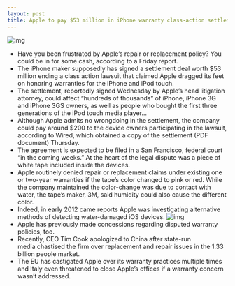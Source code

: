 ```yaml
---
layout: post
title: Apple to pay $53 million in iPhone warranty class-action settlement
---
```

![img](http://media.idownloadblog.com/wp-content/uploads/2013/01/Smashed-iPhone-4S-white.jpg)
* Have you been frustrated by Apple’s repair or replacement policy? You could be in for some cash, according to a Friday report.
* The iPhone maker supposedly has signed a settlement deal worth $53 million ending a class action lawsuit that claimed Apple dragged its feet on honoring warranties for the iPhone and iPod touch.
* The settlement, reportedly signed Wednesday by Apple’s head litigation attorney, could affect “hundreds of thousands” of iPhone, iPhone 3G and iPhone 3GS owners, as well as people who bought the first three generations of the iPod touch media player…
* Although Apple admits no wrongdoing in the settlement, the company could pay around $200 to the device owners participating in the lawsuit, according to Wired, which obtained a copy of the settlement (PDF document) Thursday.
* The agreement is expected to be filed in a San Francisco, federal court “in the coming weeks.” At the heart of the legal dispute was a piece of white tape included inside the devices.
* Apple routinely denied repair or replacement claims under existing one or two-year warranties if the tape’s color changed to pink or red. While the company maintained the color-change was due to contact with water, the tape’s maker, 3M, said humidity could also cause the different color.
* Indeed, in early 2012 came reports Apple was investigating alternative methods of detecting water-damaged iOS devices.
![img](http://media.idownloadblog.com/wp-content/uploads/2011/02/Updated-Liquid-Damage-Warranty-Policy.jpg)
* Apple has previously made concessions regarding disputed warranty policies, too.
* Recently, CEO Tim Cook apologized to China after state-run media chastised the firm over replacement and repair issues in the 1.33 billion people market.
* The EU has castigated Apple over its warranty practices multiple times and Italy even threatened to close Apple’s offices if a warranty concern wasn’t addressed.

